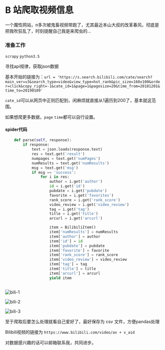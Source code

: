 # B 站爬取视频信息
一个魔性网站，n多次被鬼畜视频带跑了，尤其最近本山大叔的改革春风，彻底是把我吹狂乱了，时刻提醒自己我是来爬虫的...

### 准备工作

`scrapy`  `python3.5`

寻找api规律，获取json数据

基本开始的链接为：`url = 'https://s.search.bilibili.com/cate/search?main_ver=v3&search_type=video&view_type=hot_rank&pic_size=160x100&order=click&copy_right=-1&cate_id=1&page=1&pagesize=20&time_from=20181201&time_to=20190109'`

`cate_id`可以从网页中正则匹配到，闲麻烦就直接从1遍历到200了，基本就这范围。

 如果想爬更多数据，`page` `time`都可以自行设置。

#### spider代码
```py
    def parse(self, response):
        if response:
            text = json.loads(response.text)
            res = text.get('result')
            numpages = text.get('numPages')
            numResults = text.get('numResults')
            msg = text.get('msg')
            if msg == 'success':
                for i in res:
                    author = i.get('author')
                    id = i.get('id')
                    pubdate = i.get('pubdate')
                    favorite = i.get('favorites')
                    rank_score = i.get('rank_score')
                    video_review = i.get('video_review')
                    tag = i.get('tag')
                    title = i.get('title')
                    arcurl = i.get('arcurl')

                    item = BilibiliItem()
                    item['numResults'] = numResults
                    item['author'] = author
                    item['id'] = id
                    item['pubdate'] = pubdate
                    item['favorite'] = favorite
                    item['rank_score'] = rank_score
                    item['video_review'] = video_review
                    item['tag'] = tag
                    item['title'] = title
                    item['arcurl'] = arcurl
                    yield item
    
```
![bili-1](https://github.com/fenglei110/Data-analysis/blob/master/ch_Bilibili/images/big.png)

![bili-2](https://github.com/fenglei110/Data-analysis/blob/master/ch_Bilibili/images/small.png)

![bili-3](https://github.com/fenglei110/Data-analysis/blob/master/ch_Bilibili/images/three.png)

至于爬取后要怎么处理就看自己爱好了，最好保存为 csv 文件，方便pandas处理


Bilibili视频的链接为 `https://www.bilibili.com/video/av + v_aid`

对数据感兴趣的话可以邮箱联系我，共同进步。
